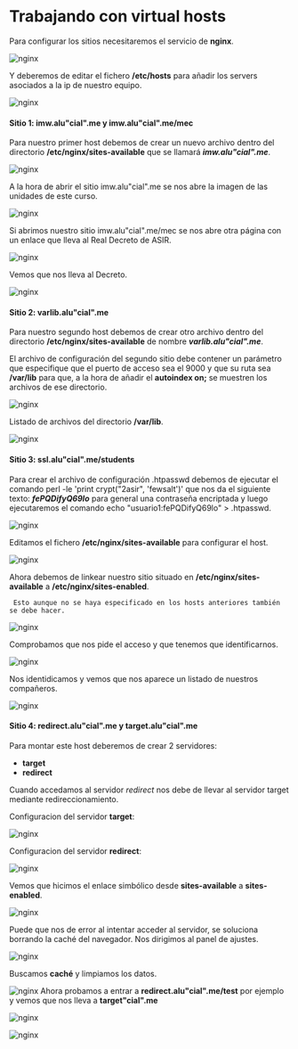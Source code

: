 # Trabajando con virtual hosts

Para configurar los sitios necesitaremos el servicio de **nginx**.

![nginx](./img/common/1.png)

Y deberemos de editar el fichero **/etc/hosts** para añadir los servers asociados a la ip de nuestro equipo.

![nginx](./img/common/2.png)

#### Sitio 1: imw.alu"cial".me y imw.alu"cial".me/mec  

Para nuestro primer host debemos de crear un nuevo archivo dentro del directorio **/etc/nginx/sites-available** que se llamará ***imw.alu"cial".me***.

![nginx](./img/site1/001.png)

A la hora de abrir el sitio imw.alu"cial".me se nos abre la imagen de las unidades de este curso.

![nginx](./img/site1/002.png)

Si abrimos nuestro sitio imw.alu"cial".me/mec se nos abre otra página con un enlace que lleva al Real Decreto de ASIR.

![nginx](./img/site1/003.png)

Vemos que nos lleva al Decreto.

![nginx](./img/site1/004.png)

#### Sitio 2: varlib.alu"cial".me

Para nuestro segundo host debemos de crear otro archivo dentro del directorio **/etc/nginx/sites-available** de nombre ***varlib.alu"cial".me***.

El archivo de configuración del segundo sitio debe contener un parámetro que especifique que el puerto de acceso sea el 9000 y que su ruta sea **/var/lib** para que, a la hora de añadir el **autoindex on;** se muestren los archivos de ese directorio.

![nginx](./img/site2/002.png)

Listado de archivos del directorio **/var/lib**.

![nginx](./img/site2/001.png)

#### Sitio 3: ssl.alu"cial".me/students

Para crear el archivo de configuración .htpasswd debemos de ejecutar el comando perl -le 'print crypt("2asir", 'fewsalt')' que nos da el siguiente texto: ***fePQDifyQ69lo*** para general una contraseña encriptada y luego ejecutaremos el comando echo "usuario1:fePQDifyQ69lo" > .htpasswd.

![nginx](./img/site3/001.png)

Editamos el fichero **/etc/nginx/sites-available** para configurar el host.  

![nginx](./img/site3/002.png)

Ahora debemos de linkear nuestro sitio situado en **/etc/nginx/sites-available** a **/etc/nginx/sites-enabled**.
```
 Esto aunque no se haya especificado en los hosts anteriores también se debe hacer.

```

![nginx](./img/site3/004.png)

Comprobamos que nos pide el acceso y que tenemos que identificarnos.

![nginx](./img/site3/005.png)

Nos identidicamos y vemos que nos aparece un listado de nuestros compañeros.

![nginx](./img/site3/006.png)

#### Sitio 4: redirect.alu"cial".me y target.alu"cial".me

Para montar este host deberemos de crear 2 servidores:
* **target**
* **redirect**

Cuando accedamos al servidor *redirect* nos debe de llevar al servidor target mediante redireccionamiento.

Configuracion del servidor **target**:

![nginx](./img/site4/001.png)

Configuracion del servidor **redirect**:

![nginx](./img/site4/002.png)

Vemos que hicimos el enlace simbólico desde **sites-available** a **sites-enabled**.

![nginx](./img/site4/003.png)

Puede que nos de error al intentar acceder al servidor, se soluciona borrando la caché del navegador. Nos dirigimos al panel de ajustes.

![nginx](./img/site4/004.png)

Buscamos **caché** y limpiamos los datos.

![nginx](./img/site4/005.png)
Ahora probamos a entrar a **redirect.alu"cial".me/test** por ejemplo y vemos que nos lleva a **target"cial".me**

![nginx](./img/site4/006.png)



![nginx](./img/site4/007.png)
